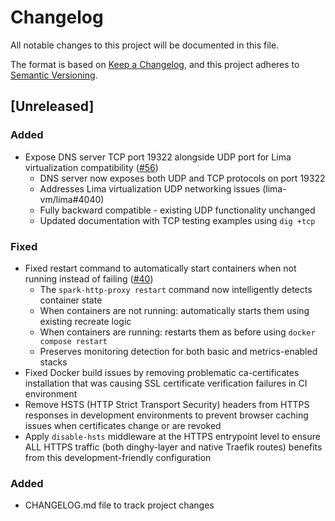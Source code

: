 # Changelog

All notable changes to this project will be documented in this file.

The format is based on [Keep a Changelog](https://keepachangelog.com/en/1.0.0/),
and this project adheres to [Semantic Versioning](https://semver.org/spec/v2.0.0.html).

## [Unreleased]

### Added
- Expose DNS server TCP port 19322 alongside UDP port for Lima virtualization compatibility ([#56](https://github.com/sparkfabrik/http-proxy/issues/56))
  - DNS server now exposes both UDP and TCP protocols on port 19322
  - Addresses Lima virtualization UDP networking issues (lima-vm/lima#4040)
  - Fully backward compatible - existing UDP functionality unchanged
  - Updated documentation with TCP testing examples using `dig +tcp`

### Fixed
- Fixed restart command to automatically start containers when not running instead of failing ([#40](https://github.com/sparkfabrik/http-proxy/issues/40))
  - The `spark-http-proxy restart` command now intelligently detects container state
  - When containers are not running: automatically starts them using existing recreate logic
  - When containers are running: restarts them as before using `docker compose restart`
  - Preserves monitoring detection for both basic and metrics-enabled stacks
- Fixed Docker build issues by removing problematic ca-certificates installation that was causing SSL certificate verification failures in CI environment
- Remove HSTS (HTTP Strict Transport Security) headers from HTTPS responses in development environments to prevent browser caching issues when certificates change or are revoked
- Apply `disable-hsts` middleware at the HTTPS entrypoint level to ensure ALL HTTPS traffic (both dinghy-layer and native Traefik routes) benefits from this development-friendly configuration

### Added
- CHANGELOG.md file to track project changes
